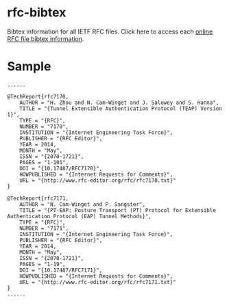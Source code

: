 # rfc-bibtex
Bibtex information for all IETF RFC files.
Click here to access each [online RFC file bibtex information](http://siwind.applinzi.com/rfc.php "Bibtex information for RFC files").

# Sample 
```
......

@TechReport{rfc7170,
	AUTHOR = "H. Zhou and N. Cam-Winget and J. Salowey and S. Hanna",
	TITLE = "{Tunnel Extensible Authentication Protocol (TEAP) Version 1}",
	TYPE = "{RFC}",
	NUMBER = "7170",
	INSTITUTION = "{Internet Engineering Task Force}",
	PUBLISHER = "{RFC Editor}",
	YEAR = 2014,
	MONTH = "May",
	ISSN = "{2070-1721}",
	PAGES = "1-101",
	DOI = "{10.17487/RFC7170}",
	HOWPUBLISHED = "{Internet Requests for Comments}",
	URL = "{http://www.rfc-editor.org/rfc/rfc7170.txt}"
}

@TechReport{rfc7171,
	AUTHOR = "N. Cam-Winget and P. Sangster",
	TITLE = "{PT-EAP: Posture Transport (PT) Protocol for Extensible Authentication Protocol (EAP) Tunnel Methods}",
	TYPE = "{RFC}",
	NUMBER = "7171",
	INSTITUTION = "{Internet Engineering Task Force}",
	PUBLISHER = "{RFC Editor}",
	YEAR = 2014,
	MONTH = "May",
	ISSN = "{2070-1721}",
	PAGES = "1-19",
	DOI = "{10.17487/RFC7171}",
	HOWPUBLISHED = "{Internet Requests for Comments}",
	URL = "{http://www.rfc-editor.org/rfc/rfc7171.txt}"
}
......

```



